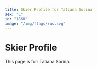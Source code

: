 ```yaml
---
title: Skier Profile for Tatiana Sorina
sex: "L"
id: "1860"
image: "/img/flags/rus.svg" 
---
```


# Skier Profile

This page is for: Tatiana Sorina.
    